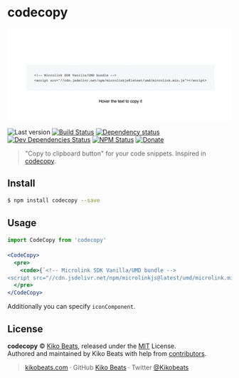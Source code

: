 # codecopy

<p align="center">
  <img src="https://raw.githubusercontent.com/Kikobeats/react-codecopy/master/demo.gif" alt="codecopy">
</p>

![Last version](https://img.shields.io/github/tag/Kikobeats/codecopy.svg?style=flat-square)
[![Build Status](https://img.shields.io/travis/Kikobeats/codecopy/master.svg?style=flat-square)](https://travis-ci.org/Kikobeats/codecopy)
[![Dependency status](https://img.shields.io/david/Kikobeats/codecopy.svg?style=flat-square)](https://david-dm.org/Kikobeats/codecopy)
[![Dev Dependencies Status](https://img.shields.io/david/dev/Kikobeats/codecopy.svg?style=flat-square)](https://david-dm.org/Kikobeats/codecopy#info=devDependencies)
[![NPM Status](https://img.shields.io/npm/dm/codecopy.svg?style=flat-square)](https://www.npmjs.org/package/codecopy)
[![Donate](https://img.shields.io/badge/donate-paypal-blue.svg?style=flat-square)](https://paypal.me/Kikobeats)

> "Copy to clipboard button" for your code snippets. Inspired in [codecopy](https://github.com/zenorocha/codecopy).


## Install

```bash
$ npm install codecopy --save
```

## Usage


```jsx
import CodeCopy from 'codecopy'

<CodeCopy>
  <pre>
    <code>{`<!-- Microlink SDK Vanilla/UMD bundle -->
<script src="//cdn.jsdelivr.net/npm/microlinkjs@latest/umd/microlink.min.js"></script>`}</code>
  </pre>
</CodeCopy>
```

Additionally you can specify `iconComponent`.

## License

**codecopy** © [Kiko Beats](https://kikobeats.com), released under the [MIT](https://github.com/Kikobeats/codecopy/blob/master/LICENSE.md) License.<br>
Authored and maintained by Kiko Beats with help from [contributors](https://github.com/Kikobeats/codecopy/contributors).

> [kikobeats.com](https://kikobeats.com) · GitHub [Kiko Beats](https://github.com/Kikobeats) · Twitter [@Kikobeats](https://twitter.com/Kikobeats)
